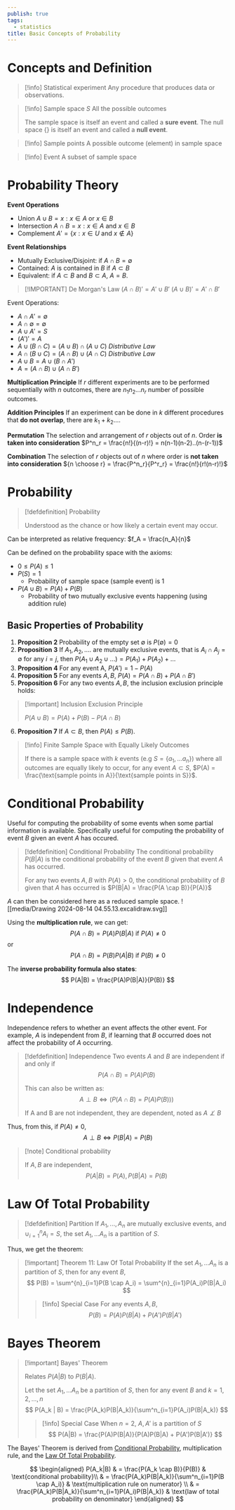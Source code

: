 ```yaml
---
publish: true
tags:
  - statistics
title: Basic Concepts of Probability
---
```

# Concepts and Definition

>[!info] Statistical experiment
>Any procedure that produces data or observations.

>[!info] Sample space $S$
> All the possible outcomes
> 
> The sample space is itself an event and called a **sure event**.
> The null space {} is itself an event and called a **null event**.

>[!info] Sample points
>A possible outcome (element) in sample space

>[!info] Event
>A subset of sample space

# Probability Theory

**Event Operations**
- Union $A \cup B = { x: x \in A \text { or } x \in B }$
- Intersection $A \cap B = { x: x \in A \text { and } x \in B }$
- Complement $A' = \{x: x \in U$ and $x \notin A\}$

**Event Relationships**
- Mutually Exclusive/Disjoint: if $A \cap B = \emptyset$
- Contained: $A$ is contained in $B$ if $A \subset B$
- Equivalent: if $A \subset B$ and $B \subset A$, $A = B$.

> [!IMPORTANT] De Morgan's Law
> $(A \cap B)' = A' \cup B'$
> $(A \cup B)' = A' \cap B'$

Event Operations:
- $A \cap A' = \emptyset$
- $A \cap \emptyset = \emptyset$
- $A \cup A' = S$
- $(A')' = A$
- $A \cup (B \cap C) = (A \cup B) \cap (A \cup C)$ *Distributive Law*
- $A \cap (B \cup C) = (A \cap B) \cup (A \cap C)$ *Distributive Law*
- $A \cup B = A \cup (B \cap A')$
- $A = (A \cap B) \cup (A \cap B')$

**Multiplication Principle**
If $r$ different experiments are to be performed sequentially with $n$ outcomes, there are $n_1n_2...n_r$ number of possible outcomes.

**Addition Principles**
If an experiment can be done in $k$ different procedures that **do not overlap**, there are $k_1 + k_2....$ 

**Permutation**
The selection and arrangement of $r$ objects out of $n$. Order **is taken into consideration**
$P^n_r =  \frac{n!}{(n-r)!} = n(n-1)(n-2)..(n-(r-1))$

**Combination**
The selection of $r$ objects out of $n$ where order is **not taken into consideration**
${n \choose r} = \frac{P^n_r}{P^r_r} = \frac{n!}{r!(n-r)!}$

# Probability

> [!defdefinition] Probability
> 
> Understood as the chance or how likely a certain event may occur.

Can be interpreted as relative frequency: $f_A =  \frac{n_A}{n}$

Can be defined on the probability space with the axioms:
- $0 \leq P(A) \leq 1$
- $P(S) = 1$
	- Probability of sample space (sample event) is 1
- $P(A \cup B) = P(A) + P(B)$ 
	- Probability of two mutually exclusive events happening (using addition rule)

## Basic Properties of Probability

1. **Proposition 2** Probability of the empty set $\emptyset$ is $P(\emptyset) = 0$ 
2. **Proposition 3** If $A_1, A_2,....$ are mutually exclusive events, that is $A_i \cap A_j = \emptyset$ for any $i = j$, then 
   $P(A_1 \cup A_2 \cup ...) = P(A_1) + P(A_2) + ...$
3.  **Proposition 4** For any event A, $P(A') = 1 - P(A)$
4.  **Proposition 5** For any events $A, B$, $P(A) = P(A \cap B) + P(A \cap B')$
5.  **Proposition 6** For any two events $A,B$, the inclusion exclusion principle holds:

> [!important] Inclusion Exclusion Principle
> 
> $P(A \cup B) = P(A) + P(B) - P(A \cap B)$

6. **Proposition 7** If $A \subset B$, then $P(A) \leq P(B)$.

> [!info] Finite Sample Space with Equally Likely Outcomes
> 
> If there is a sample space with $k$ events (e.g $S = \{a_1,...a_n\}$) where all outcomes are equally likely to occur, for any event $A \subset S$, $P(A) = \frac{\text{sample points in A}}{\text{sample points in S}}$.

# Conditional Probability

Useful for computing the probability of some events when some partial information is available. Specifically useful for computing the probability of event $B$ given an event $A$ has occured.

> [!defdefinition] Conditional Probability
> The conditional probability $P(B|A)$ is the conditional probability of the event $B$ given that event $A$ has occurred.
> 
> For any two events $A, B$ with $P(A) > 0$, the conditional probability of $B$ given that $A$ has occurred is
> $P(B|A) = \frac{P(A \cap B)}{P(A)}$

$A$ can then be considered here as a reduced sample space. 
![[media/Drawing 2024-08-14 04.55.13.excalidraw.svg]]

Using the **multiplication rule**, we can get:
$$
P(A \cap B) = P(A)P(B|A) \text{ if } P(A) \neq 0
$$
or
$$
P(A \cap B) = P(B)P(A|B) \text{ if } P(B) \neq 0
$$

The **inverse probability formula also states**:
$$
P(A|B) = \frac{P(A)P(B|A)}{P(B)}
$$

# Independence

Independence refers to whether an event affects the other event. For example, $A$ is independent from $B$, if learning that $B$ occurred does not affect the probability of $A$ occurring.

> [!defdefinition] Independence
> Two events $A$ and $B$ are independent if and only if
> $$
> P(A \cap B) = P(A)P(B)
> $$
> 
> This can also be written as:
> $$A \perp B \Leftrightarrow (P(A \cap B) = P(A)P(B)))$$
> 
> If A and B are not independent, they are dependent, noted as $A \not \perp B$

Thus, from this, if $P(A) \neq 0$,
$$
A \perp B \iff P(B|A) = P(B)
$$

> [!note] Conditional probability
> 
> If $A, B$ are independent, 
> $$
> P(A|B) = P(A), P(B|A) = P(B)
> $$
# Law Of Total Probability

> [!defdefinition] Partition
> If $A_1, ..., A_n$ are mutually exclusive events, and $\cup^n_{i=1}A_i = S$, the set $A_1,...A_n$ is a partition of $S$.

Thus, we get the theorem:
> [!important] Theorem 11: Law Of Total Probability
> If the set $A_1,...A_n$ is a partition of $S$, then for any event $B$,
> $$
> P(B) = \sum^{n}_{i=1}P(B \cap A_i) = \sum^{n}_{i=1}P(A_i)P(B|A_i)
> $$
> 
> > [!info] Special Case
> > For any events $A,B$,
> > $$
> > P(B) = P(A)P(B|A) + P(A')P(B|A')
> > $$

# Bayes Theorem

> [!important] Bayes' Theorem
> 
> Relates $P(A|B)$ to $P(B|A)$.
> 
> Let the set $A_1,...A_n$ be a partition of $S$, then for any event $B$ and $k = 1, 2, ..., n$
> $$
> P(A_k | B) = \frac{P(A_k)P(B|A_k)}{\sum^n_{i=1}P(A_i)P(B|A_k)}
> $$
> 
> >[!info] Special Case
> >When $n = 2$, ${A, A'}$ is a partition of $S$
> >$$
> >P(A|B) = \frac{P(A)P(B|A)}{P(A)P(B|A) + P(A')P(B|A')}
> >$$

The Bayes' Theorem is derived from [Conditional Probability](#Conditional%20Probability), multiplication rule, and the [Law Of Total Probability](#Law%20Of%20Total%20Probability).

$$
\begin{aligned}
P(A_k|B) & = \frac{P(A_k \cap B)}{P(B)} & \text{conditional probability}\\
& = \frac{P(A_k)P(B|A_k)}{\sum^n_{i=1}P(B \cap A_i)} & \text{multiplication rule on numerator} \\
& = \frac{P(A_k)P(B|A_k)}{\sum^n_{i=1}P(A_i)P(B|A_k)} & \text{law of total probability on denominator}
\end{aligned}
$$